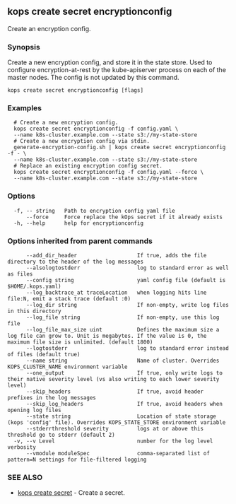 
<!--- This file is automatically generated by make gen-cli-docs; changes should be made in the go CLI command code (under cmd/kops) -->

## kops create secret encryptionconfig

Create an encryption config.

### Synopsis

Create a new encryption config, and store it in the state store. Used to configure encryption-at-rest by the kube-apiserver process on each of the master nodes. The config is not updated by this command.

```
kops create secret encryptionconfig [flags]
```

### Examples

```
  # Create a new encryption config.
  kops create secret encryptionconfig -f config.yaml \
  --name k8s-cluster.example.com --state s3://my-state-store
  # Create a new encryption config via stdin.
  generate-encryption-config.sh | kops create secret encryptionconfig -f - \
  --name k8s-cluster.example.com --state s3://my-state-store
  # Replace an existing encryption config secret.
  kops create secret encryptionconfig -f config.yaml --force \
  --name k8s-cluster.example.com --state s3://my-state-store
```

### Options

```
  -f, -- string   Path to encryption config yaml file
      --force     Force replace the kOps secret if it already exists
  -h, --help      help for encryptionconfig
```

### Options inherited from parent commands

```
      --add_dir_header                   If true, adds the file directory to the header of the log messages
      --alsologtostderr                  log to standard error as well as files
      --config string                    yaml config file (default is $HOME/.kops.yaml)
      --log_backtrace_at traceLocation   when logging hits line file:N, emit a stack trace (default :0)
      --log_dir string                   If non-empty, write log files in this directory
      --log_file string                  If non-empty, use this log file
      --log_file_max_size uint           Defines the maximum size a log file can grow to. Unit is megabytes. If the value is 0, the maximum file size is unlimited. (default 1800)
      --logtostderr                      log to standard error instead of files (default true)
      --name string                      Name of cluster. Overrides KOPS_CLUSTER_NAME environment variable
      --one_output                       If true, only write logs to their native severity level (vs also writing to each lower severity level)
      --skip_headers                     If true, avoid header prefixes in the log messages
      --skip_log_headers                 If true, avoid headers when opening log files
      --state string                     Location of state storage (kops 'config' file). Overrides KOPS_STATE_STORE environment variable
      --stderrthreshold severity         logs at or above this threshold go to stderr (default 2)
  -v, --v Level                          number for the log level verbosity
      --vmodule moduleSpec               comma-separated list of pattern=N settings for file-filtered logging
```

### SEE ALSO

* [kops create secret](kops_create_secret.md)	 - Create a secret.

